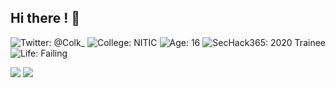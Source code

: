 ## Hi there ! 👋

![Twitter: @Colk_](https://img.shields.io/badge/Twiter-@Colk__-blue?style=for-the-badge)
![College: NITIC](https://img.shields.io/badge/School-NITIC-red?style=for-the-badge)
![Age: 16](https://img.shields.io/badge/Age-16-orange?style=for-the-badge)
![SecHack365: 2020 Trainee](https://img.shields.io/badge/SecHack365_2020-Trainee-yellow?style=for-the-badge)
![Life: Failing](https://img.shields.io/badge/Life-Failing-red?style=for-the-badge)


![](https://github-readme-stats.vercel.app/api?username=Colk-tech&show_icons=true)
![](https://github-readme-stats.vercel.app/api/top-langs/?username=Colk-tech&layout=compact&hide=html)
